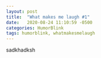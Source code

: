 ```yaml
---
layout: post
title:  "What makes me laugh #1"
date:   2020-08-24 11:10:59 -0500
categories: HumorBlink
tags: humorblink, whatmakesmelaugh
---
```


sadkhadksh